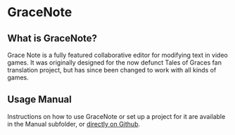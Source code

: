 ﻿# GraceNote #

## What is GraceNote? ##
Grace Note is a fully featured collaborative editor for modifying text in video games. It was originally designed for the now defunct Tales of Graces fan translation project, but has since been changed to work with all kinds of games.

## Usage Manual ##
Instructions on how to use GraceNote or set up a project for it are available in the Manual subfolder, or [directly on Github](http://admiralcurtiss.github.io/GraceNote/Manual/).
